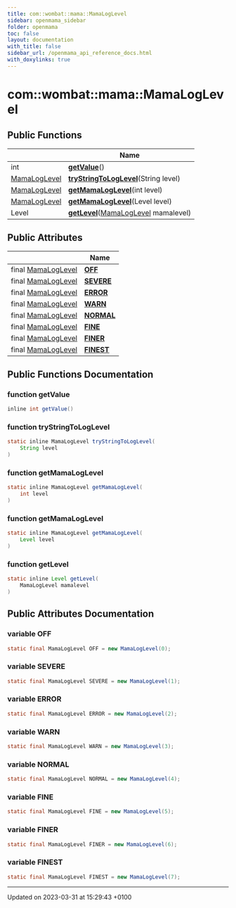 ```yaml
---
title: com::wombat::mama::MamaLogLevel
sidebar: openmama_sidebar
folder: openmama
toc: false
layout: documentation
with_title: false
sidebar_url: /openmama_api_reference_docs.html
with_doxylinks: true
---
```


# com::wombat::mama::MamaLogLevel





## Public Functions

|                | Name           |
| -------------- | -------------- |
| int | **[getValue](classcom_1_1wombat_1_1mama_1_1MamaLogLevel.html#function-getvalue)**() |
| [MamaLogLevel](classcom_1_1wombat_1_1mama_1_1MamaLogLevel.html) | **[tryStringToLogLevel](classcom_1_1wombat_1_1mama_1_1MamaLogLevel.html#function-trystringtologlevel)**(String level) |
| [MamaLogLevel](classcom_1_1wombat_1_1mama_1_1MamaLogLevel.html) | **[getMamaLogLevel](classcom_1_1wombat_1_1mama_1_1MamaLogLevel.html#function-getmamaloglevel)**(int level) |
| [MamaLogLevel](classcom_1_1wombat_1_1mama_1_1MamaLogLevel.html) | **[getMamaLogLevel](classcom_1_1wombat_1_1mama_1_1MamaLogLevel.html#function-getmamaloglevel)**(Level level) |
| Level | **[getLevel](classcom_1_1wombat_1_1mama_1_1MamaLogLevel.html#function-getlevel)**([MamaLogLevel](classcom_1_1wombat_1_1mama_1_1MamaLogLevel.html) mamalevel) |

## Public Attributes

|                | Name           |
| -------------- | -------------- |
| final [MamaLogLevel](classcom_1_1wombat_1_1mama_1_1MamaLogLevel.html) | **[OFF](classcom_1_1wombat_1_1mama_1_1MamaLogLevel.html#variable-off)**  |
| final [MamaLogLevel](classcom_1_1wombat_1_1mama_1_1MamaLogLevel.html) | **[SEVERE](classcom_1_1wombat_1_1mama_1_1MamaLogLevel.html#variable-severe)**  |
| final [MamaLogLevel](classcom_1_1wombat_1_1mama_1_1MamaLogLevel.html) | **[ERROR](classcom_1_1wombat_1_1mama_1_1MamaLogLevel.html#variable-error)**  |
| final [MamaLogLevel](classcom_1_1wombat_1_1mama_1_1MamaLogLevel.html) | **[WARN](classcom_1_1wombat_1_1mama_1_1MamaLogLevel.html#variable-warn)**  |
| final [MamaLogLevel](classcom_1_1wombat_1_1mama_1_1MamaLogLevel.html) | **[NORMAL](classcom_1_1wombat_1_1mama_1_1MamaLogLevel.html#variable-normal)**  |
| final [MamaLogLevel](classcom_1_1wombat_1_1mama_1_1MamaLogLevel.html) | **[FINE](classcom_1_1wombat_1_1mama_1_1MamaLogLevel.html#variable-fine)**  |
| final [MamaLogLevel](classcom_1_1wombat_1_1mama_1_1MamaLogLevel.html) | **[FINER](classcom_1_1wombat_1_1mama_1_1MamaLogLevel.html#variable-finer)**  |
| final [MamaLogLevel](classcom_1_1wombat_1_1mama_1_1MamaLogLevel.html) | **[FINEST](classcom_1_1wombat_1_1mama_1_1MamaLogLevel.html#variable-finest)**  |

## Public Functions Documentation

### function getValue

```java
inline int getValue()
```


### function tryStringToLogLevel

```java
static inline MamaLogLevel tryStringToLogLevel(
    String level
)
```


### function getMamaLogLevel

```java
static inline MamaLogLevel getMamaLogLevel(
    int level
)
```


### function getMamaLogLevel

```java
static inline MamaLogLevel getMamaLogLevel(
    Level level
)
```


### function getLevel

```java
static inline Level getLevel(
    MamaLogLevel mamalevel
)
```


## Public Attributes Documentation

### variable OFF

```java
static final MamaLogLevel OFF = new MamaLogLevel(0);
```


### variable SEVERE

```java
static final MamaLogLevel SEVERE = new MamaLogLevel(1);
```


### variable ERROR

```java
static final MamaLogLevel ERROR = new MamaLogLevel(2);
```


### variable WARN

```java
static final MamaLogLevel WARN = new MamaLogLevel(3);
```


### variable NORMAL

```java
static final MamaLogLevel NORMAL = new MamaLogLevel(4);
```


### variable FINE

```java
static final MamaLogLevel FINE = new MamaLogLevel(5);
```


### variable FINER

```java
static final MamaLogLevel FINER = new MamaLogLevel(6);
```


### variable FINEST

```java
static final MamaLogLevel FINEST = new MamaLogLevel(7);
```


-------------------------------

Updated on 2023-03-31 at 15:29:43 +0100